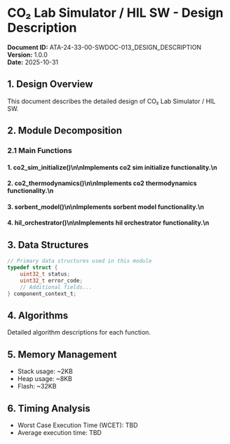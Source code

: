 # CO₂ Lab Simulator / HIL SW - Design Description

**Document ID:** ATA-24-33-00-SWDOC-013_DESIGN_DESCRIPTION  
**Version:** 1.0.0  
**Date:** 2025-10-31

## 1. Design Overview

This document describes the detailed design of CO₂ Lab Simulator / HIL SW.

## 2. Module Decomposition

### 2.1 Main Functions

#### 1. co2_sim_initialize()\n\nImplements co2 sim initialize functionality.\n
#### 2. co2_thermodynamics()\n\nImplements co2 thermodynamics functionality.\n
#### 3. sorbent_model()\n\nImplements sorbent model functionality.\n
#### 4. hil_orchestrator()\n\nImplements hil orchestrator functionality.\n

## 3. Data Structures

```c
// Primary data structures used in this module
typedef struct {
    uint32_t status;
    uint32_t error_code;
    // Additional fields...
} component_context_t;
```

## 4. Algorithms

Detailed algorithm descriptions for each function.

## 5. Memory Management

- Stack usage: ~2KB
- Heap usage: ~8KB
- Flash: ~32KB

## 6. Timing Analysis

- Worst Case Execution Time (WCET): TBD
- Average execution time: TBD
